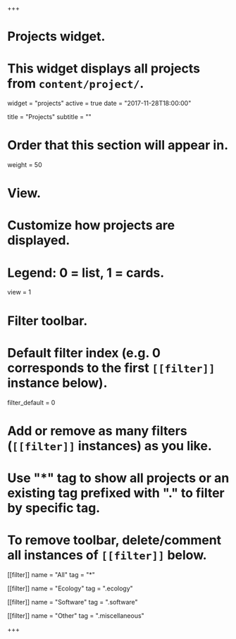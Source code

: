 +++
# Projects widget.
# This widget displays all projects from `content/project/`.
widget = "projects"
active = true
date = "2017-11-28T18:00:00"

title = "Projects"
subtitle = ""

# Order that this section will appear in.
weight = 50

# View.
# Customize how projects are displayed.
# Legend: 0 = list, 1 = cards.
view = 1

# Filter toolbar.

# Default filter index (e.g. 0 corresponds to the first `[[filter]]` instance below).
filter_default = 0

# Add or remove as many filters (`[[filter]]` instances) as you like.
# Use "*" tag to show all projects or an existing tag prefixed with "." to filter by specific tag.
# To remove toolbar, delete/comment all instances of `[[filter]]` below.
[[filter]]
  name = "All"
  tag = "*"
  
[[filter]]
  name = "Ecology"
  tag = ".ecology"

[[filter]]
  name = "Software"
  tag = ".software"

[[filter]]
  name = "Other"
  tag = ".miscellaneous"

+++

